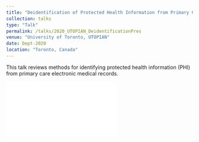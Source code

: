 ```yaml
---
title: "Deidentification of Protected Health Information from Primary Care Electronic Medical Records"
collection: talks
type: "Talk"
permalink: /talks/2020_UTOPIAN_DeidentificationPres
venue: "University of Toronto, UTOPIAN"
date: Dept-2020
location: "Toronto, Canada"
---
```


This talk reviews methods for identifying protected health information (PHI) from primary care electronic medical records. 

![Downloaded talk here](../files/2020_UTOPIAN_DEIDpres.pdf)

